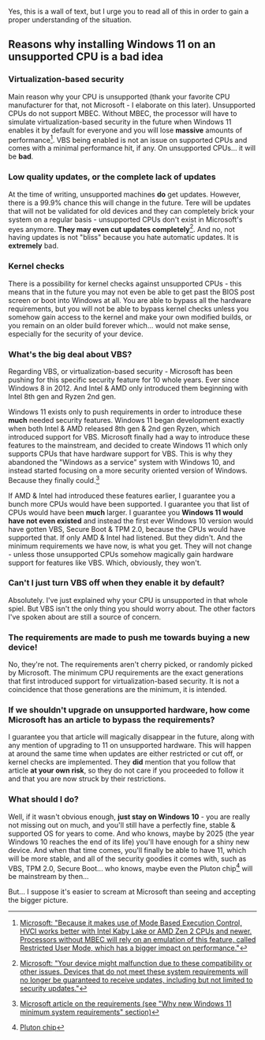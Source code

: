 Yes, this is a wall of text, but I urge you to read all of this in order to gain a proper understanding of the situation.

<h2>Reasons why installing Windows 11 on an unsupported CPU is a bad idea</h2>

<h3>Virtualization-based security</h3>

Main reason why your CPU is unsupported (thank your favorite CPU manufacturer for that, not Microsoft - I elaborate on this later). Unsupported CPUs do not support MBEC. Without MBEC, the processor will have to simulate virtualization-based security in the future when Windows 11 enables it by default for everyone and you will lose **massive** amounts of performance[^3]. VBS being enabled is not an issue on supported CPUs and comes with a minimal performance hit, if any. On unsupported CPUs... it will be **bad**.

<h3>Low quality updates, or the complete lack of updates</h3>

At the time of writing, unsupported machines **do** get updates. However, there is a 99.9% chance this will change in the future. Tere will be updates that will not be validated for old devices and they can completely brick your system on a regular basis - unsupported CPUs don't exist in Microsoft's eyes anymore. **They may even cut updates completely**[^4]. And no, not having updates is not "bliss" because you hate automatic updates. It is **extremely** bad.

<h3>Kernel checks</h3>

There is a possibility for kernel checks against unsupported CPUs - this means that in the future you may not even be able to get past the BIOS post screen or boot into Windows at all. You are able to bypass all the hardware requirements, but you will not be able to bypass kernel checks unless you somehow gain access to the kernel and make your own modified builds, or you remain on an older build forever which... would not make sense, especially for the security of your device.

<h3>What's the big deal about VBS?</h3>

Regarding VBS, or virtualization-based security - Microsoft has been pushing for this specific security feature for 10 whole years. Ever since Windows 8 in 2012. And Intel & AMD only introduced them beginning with Intel 8th gen and Ryzen 2nd gen.

Windows 11 exists only to push requirements in order to introduce these **much** needed security features. Windows 11 began development exactly when both Intel & AMD released 8th gen & 2nd gen Ryzen, which introduced support for VBS. Microsoft finally had a way to introduce these features to the mainstream, and decided to create Windows 11 which only supports CPUs that have hardware support for VBS. This is why they abandoned the "Windows as a service" system with Windows 10, and instead started focusing on a more security oriented version of Windows. Because they finally could.[^1]

If AMD & Intel had introduced these features earlier, I guarantee you a bunch more CPUs would have been supported. I guarantee you that list of CPUs would have been **much** larger. I guarantee you **Windows 11 would have not even existed** and instead the first ever Windows 10 version would have gotten VBS, Secure Boot & TPM 2.0, because the CPUs would have supported that. If only AMD & Intel had listened. But they didn't. And the minimum requirements we have now, is what you get. They will not change - unless those unsupported CPUs somehow magically gain hardware support for features like VBS. Which, obviously, they won't.

<h3>Can't I just turn VBS off when they enable it by default?</h3>

Absolutely. I've just explained why your CPU is unsupported in that whole spiel. But VBS isn't the only thing you should worry about. The other factors I've spoken about are still a source of concern.

<h3>The requirements are made to push me towards buying a new device!</h3>

No, they're not. The requirements aren't cherry picked, or randomly picked by Microsoft. The minimum CPU requirements are the exact generations that first introduced support for virtualization-based security. It is not a coincidence that those generations are the minimum, it is intended.

<h3>If we shouldn't upgrade on unsupported hardware, how come Microsoft has an article to bypass the requirements?</h3>

I guarantee you that article will magically disappear in the future, along with any mention of upgrading to 11 on unsupported hardware. This will happen at around the same time when updates are either restricted or cut off, or kernel checks are implemented. They **did** mention that you follow that article **at your own risk**, so they do not care if you proceeded to follow it and that you are now struck by their restrictions.

<h3>What should I do?</h3>

Well, if it wasn't obvious enough, **just stay on Windows 10** - you are really not missing out on much, and you'll still have a perfectly fine, stable & supported OS for years to come. And who knows, maybe by 2025 (the year Windows 10 reaches the end of its life) you'll have enough for a shiny new device. And when that time comes, you'll finally be able to have 11, which will be more stable, and all of the security goodies it comes with, such as VBS, TPM 2.0, Secure Boot... who knows, maybe even the Pluton chip[^2] will be mainstream by then...

But... I suppose it's easier to scream at Microsoft than seeing and accepting the bigger picture. 

[^1]: [Microsoft article on the requirements (see "Why new Windows 11 minimum system requirements" section)](https://blogs.windows.com/windows-insider/2021/06/28/update-on-windows-11-minimum-system-requirements/)
[^2]: [Pluton chip](https://www.microsoft.com/security/blog/2020/11/17/meet-the-microsoft-pluton-processor-the-security-chip-designed-for-the-future-of-windows-pcs/)
[^3]: [Microsoft: "Because it makes use of Mode Based Execution Control, HVCI works better with Intel Kaby Lake or AMD Zen 2 CPUs and newer. Processors without MBEC will rely on an emulation of this feature, called Restricted User Mode, which has a bigger impact on performance."](https://docs.microsoft.com/en-us/windows/security/threat-protection/device-guard/enable-virtualization-based-protection-of-code-integrity)
[^4]: [Microsoft: "Your device might malfunction due to these compatibility or other issues. Devices that do not meet these system requirements will no longer be guaranteed to receive updates, including but not limited to security updates."](https://support.microsoft.com/en-us/windows/installing-windows-11-on-devices-that-don-t-meet-minimum-system-requirements-0b2dc4a2-5933-4ad4-9c09-ef0a331518f1)
